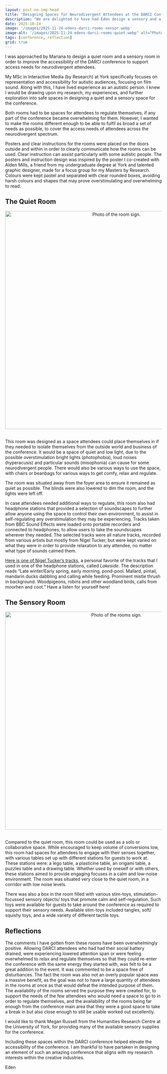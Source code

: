 ```yaml
---
layout: post-no-img-head
title: "Designing Spaces for Neurodivergent Attendees at the DARCI Conference"
description: "We are delighted to have had Eden design a sensory and a quiet room for the DARCI conference. In this post Eden sums up their experience."
date: 2025-10-24
image: '/images/2025-11-24-edens-darci-rooms-sensor.webp'
image-alt: '/images/2025-11-24-edens-darci-rooms-quiet.webp" alt="Photo of the room sign'
tags: [conference, reflection]
grid: true
---
```


I was approached by Mariana to design a quiet room and a sensory room in order to improve the accessibility of the DARCI conference to support access needs for neurodivergent attendees.

My MSc in Interactive Media (by Research) at York specifically focuses on representation and accessibility for autistic audiences, focusing on film sound. Along with this, I have lived experience as an autistic person. I knew I would be drawing upon my research, my experiences, and further exploration into safe spaces in designing a quiet and a sensory space for the conference.

Both rooms had to be spaces for attendees to regulate themselves, if any part of the conference became overwhelming for them. However, I wanted to make the rooms different enough to be able to fulfil as broad a set of needs as possible, to cover the access needs of attendees across the neurodivergent spectrum.

Posters and clear instructions for the rooms were placed on the doors outside and within in order to clearly communicate how the rooms can be used. Clear instruction can assist particularly with some autistic people. The posters and instruction design was inspired by the poster I co-created with Alden Mills, a friend from my undergraduate degree at York and talented graphic designer, made for a focus group for my Masters by Research. Colours were kept pastel and separated with clear rounded boxes, avoiding harsh colours and shapes that may prove overstimulating and overwhelming to read.

## The Quiet Room

<center><img src="/images/2025-11-24-edens-darci-rooms-quiet.webp" alt="Photo of the room sign."  width="700"></center><br>

This room was designed as a space attendees could place themselves in if they needed to isolate themselves from the outside world and business of the conference. It would be a space of quiet and low light, due to the possible overstimulation bright lights (photophobia), loud noises (hyperacusis) and particular sounds (misophonia) can cause for some neurodivergent people. There would also be various ways to use the space, with chairs or beanbags for various ways to get comfy, relax and regulate.

The room was situated away from the foyer area to ensure it remained as quiet as possible. The blinds were also lowered to dim the room, and the lights were left off.

In case attendees needed additional ways to regulate, this room also had headphone stations that provided a selection of soundscapes to further allow anyone using the space to control their own environment, to assist in self-regulating any overstimulation they may be experiencing. Tracks taken from BBC Sound Effects were loaded onto portable recorders and connected to headphones, to allow users to take the soundscapes wherever they needed. The selected tracks were all nature tracks, recorded from various artists but mostly from Nigel Tucker, but were kept varied on what they were in order to provide relaxation to any attendee, no matter what type of sounds calmed them.

[Here is one of Nigel Tucker’s tracks](https://sound-effects.bbcrewind.co.uk/search?q=NHU05043026), a personal favorite of the tracks that I used in one of the headphone stations, called *Lakeside*. The description reads “Late winter/Early spring, early morning, pond-pool. Mallard, pintail, mandarin ducks dabbling and calling while feeding. Prominent mistle thrush in background. Woodpigeons, robins and other woodland birds, calls from moorhen and coot.” Have a listen for yourself here!

## The Sensory Room

<center><img src="/images/2025-11-24-edens-darci-rooms-sensor.webp" alt="Photo of the rooms sign."  width="700"></center><br>

Compared to the quiet room, this room could be used as a solo or collaborative space. While encouraged to keep volume of conversions low, this room had spaces for attendees to engage with their senses together, with various tables set up with different stations for guests to work at. These stations were: a lego table, a plasticine table, an origami table, a puzzles table and a drawing table. Whether used by oneself or with others, these stations aimed to provide engaging focuses in a calm and low-noise environment. The room was situated very close to the quiet room, in a corridor with low noise levels.

There was also a box in the room filled with various stim-toys, stimulation-focussed sensory objects/ toys that promote calm and self-regulation. Such toys were available for guests to take around the conference as required to support their sensory needs. Available stim-toys included tangles, soft/ squishy toys, and a wide variety of different tactile toys.

## Reflections

The comments I have gotten from these rooms have been overwhelmingly positive. Allowing DARCI attendees who had had their social battery drained, were experiencing lowered attention span or were feeling overwhelmed to relax and regulate themselves so that they could re-enter the conference with the same energy they started with, was felt to be a great addition to the event. It was commented to be a space free of disturbances. The fact the room was also not an overly popular space was a massive benefit, as the goal was not to have a large quantity of attendees in the rooms at once as that would defeat the intended purpose of them. The availability of the rooms served the purpose they were created for, to support the needs of the few attendees who would need a space to go to in order to regulate themselves, and the availability of the rooms being far enough from the conference main area that they were a good space to take a break in but also close enough to still be usable worked out excellently.

I would like to thank Megan Russell from the Humanities Research Centre at the University of York, for providing many of the available sensory supplies for the conference.

Including these spaces within the DARCI conference helped elevate the accessibility of the conference. I am thankful to have partaken in designing an element of such an amazing conference that aligns with my research interests within the creative industries.

Eden

